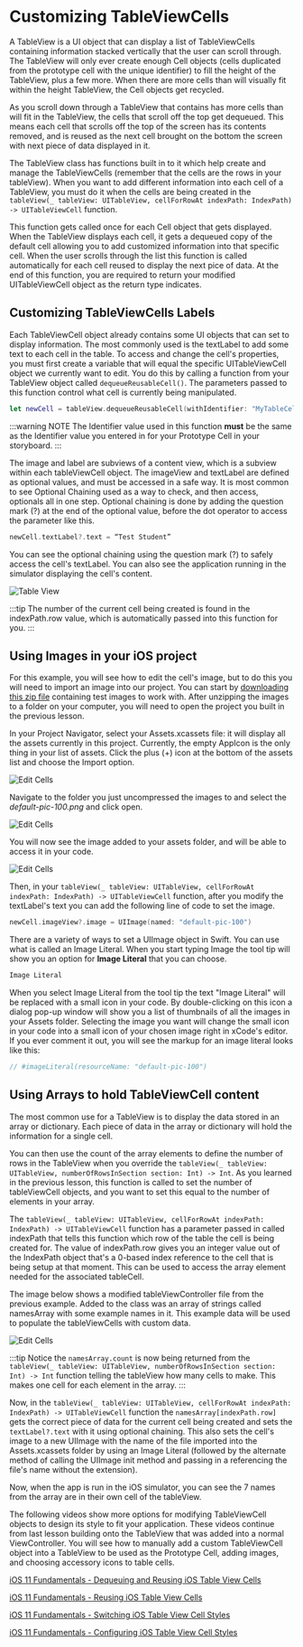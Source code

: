 # Customizing TableViewCells

A TableView is a UI object that can display a list of TableViewCells containing information stacked vertically that the user can scroll through.  The TableView will only ever create enough Cell objects (cells duplicated from the prototype cell with the unique identifier) to fill the height of the TableView, plus a few more.  When there are more cells than will visually fit within the height TableView, the Cell objects get recycled.  

As you scroll down through a TableView that contains has more cells than will fit in the TableView, the cells that scroll off the top get dequeued.  This means each cell that scrolls off the top of the screen has its contents removed, and is reused as the next cell brought on the bottom the screen with next piece of data displayed in it.

The TableView class has functions built in to it which help create and manage the TableViewCells (remember that the cells are the rows in your tableView).  When you want to add different information into each cell of a TableView, you must do it when the cells are being created in the `tableView(_ tableView: UITableView, cellForRowAt indexPath: IndexPath) -> UITableViewCell` function.

This function gets called once for each Cell object that gets displayed.  When the TableView displays each cell, it gets a dequeued copy of the default cell allowing you to add customized information into that specific cell.  When the user scrolls through the list this function is called automatically for each cell reused to display the next pice of data.  At the end of this function, you are required to return your modified UITableViewCell object as the return type indicates.

## Customizing TableViewCells Labels

Each TableViewCell object already contains some UI objects that can set to display information.  The most commonly used is the textLabel to add some text to each cell in the table.  To access and change the cell's properties, you must first create a variable that will equal the specific UITableViewCell object we currently want to edit.  You do this by calling a function from your TableView object called `dequeueReusableCell()`.  The parameters passed to this function control what cell is currently being manipulated.

```swift
let newCell = tableView.dequeueReusableCell(withIdentifier: "MyTableCell", for: indexPath)
```

:::warning NOTE
The Identifier value used in this function **must** be the same as the Identifier value you entered in for your Prototype Cell in your storyboard.
:::

The image and label are subviews of a content view, which is a subview within each tableViewCell object.  The imageView and textLabel are defined as optional values, and must be accessed in a safe way.  It is most common to see Optional Chaining used as a way to check, and then access, optionals all in one step.  Optional chaining is done by adding the question mark (?) at the end of the optional value, before the dot operator to access the parameter like this.

```swift
newCell.textLabel?.text = “Test Student”
```

You can see the optional chaining using the question mark (?) to safely access the cell's textLabel.  You can also see the application running in the simulator displaying the cell's content.

![Table View](/F2020/assets/img/EditCell_1.png)

:::tip
The number of the current cell being created is found in the indexPath.row value, which is automatically passed into this function for you.
:::

## Using Images in your iOS project

For this example, you will see how to edit the cell's image, but to do this you will need to import an image into our project.  You can start by  [downloading this zip file](/F2020/assets/downloads/ImageAssets.zip) containing test images to work with.  After unzipping the images to a folder on your computer, you will need to open the project you built in the previous lesson.

In your Project Navigator, select your Assets.xcassets file: it will display all the assets currently in this project.  Currently, the empty AppIcon is the only thing in your list of assets.  Click the plus (+) icon at the bottom of the assets list and choose the Import option.

![Edit Cells](/F2020/assets/img/EditCell_2.png)

Navigate to the folder you just uncompressed the images to and select the _default-pic-100.png_ and click open.

![Edit Cells](/F2020/assets/img/EditCell_3.png)

You will now see the image added to your assets folder, and will be able to access it in your code.

![Edit Cells](/F2020/assets/img/EditCell_4.png)

Then, in your `tableView(_ tableView: UITableView, cellForRowAt indexPath: IndexPath) -> UITableViewCell` function, after you modify the textLabel's text you can add the following line of code to set the image.

```swift
newCell.imageView?.image = UIImage(named: "default-pic-100")
```

There are a variety of ways to set a UIImage object in Swift. You can use what is called an Image Literal.  When you start typing Image the tool tip will show you an option for **Image Literal** that you can choose.

```swift
Image Literal
```

When you select Image Literal from the tool tip the text "Image Literal" will be replaced with a small icon in your code.  By double-clicking on this icon a dialog pop-up window will show you a list of thumbnails of all the images in your Assets folder.  Selecting the image you want will change the small icon in your code into a small icon of your chosen image right in xCode's editor.  If you ever comment it out, you will see the markup for an image literal looks like this:

```swift
// #imageLiteral(resourceName: "default-pic-100")
```

## Using Arrays to hold TableViewCell content

The most common use for a TableView is to display the data stored in an array or dictionary.  Each piece of data in the array or dictionary will hold the information for a single cell.

You can then use the count of the array elements to define the number of rows in the TableView when you override the `tableView(_ tableView: UITableView, numberOfRowsInSection section: Int) -> Int`.  As you learned in the previous lesson, this function is called to set the number of tableViewCell objects, and you want to set this equal to the number of elements in your array.

The `tableView(_ tableView: UITableView, cellForRowAt indexPath: IndexPath) -> UITableViewCell` function has a parameter passed in called indexPath that tells this function which row of the table the cell is being created for.  The value of indexPath.row gives you an integer value out of the IndexPath object that's a 0-based index reference to the cell that is being setup at that moment.  This can be used to access the array element needed for the associated tableCell.

The image below shows a modified tableViewController file from the previous example.  Added to the class was an array of strings called namesArray with some example names in it.  This example data will be used to populate the tableViewCells with custom data.

![Edit Cells](/F2020/assets/img/EditCell_5.png)

:::tip
Notice the `namesArray.count` is now being returned from the `tableView(_ tableView: UITableView, numberOfRowsInSection section: Int) -> Int` function telling the tableView how many cells to make.  This makes one cell for each element in the array.
:::

Now, in the `tableView(_ tableView: UITableView, cellForRowAt indexPath: IndexPath) -> UITableViewCell` function the `namesArray[indexPath.row]` gets the correct piece of data for the current cell being created and sets the `textLabel?.text` with it using optional chaining.  This also sets the cell's image to a new UIImage with the name of the file imported into the Assets.xcassets folder by using an Image Literal (followed by the alternate method of calling the UIImage init method and passing in a referencing the file's name without the extension).  

Now, when the app is run in the iOS simulator, you can see the 7 names from the array are in their own cell of the tableView.

The following videos show more options for modifying TableViewCell objects to design its style to fit your application.  These videos continue from last lesson building onto the TableView that was added into a normal ViewController.  You will see how to manually add a custom TableViewCell object into a TableView to be used as the Prototype Cell, adding images, and choosing accessory icons to table cells.

[iOS 11 Fundamentals - Dequeuing and Reusing iOS Table View Cells <Badge text="Pluralsight"/>](https://app.pluralsight.com/course-player?clipId=3d4ca343-4b6d-4345-9175-bad70f8df60d)

[iOS 11 Fundamentals - Reusing iOS Table View Cells <Badge text="Pluralsight"/>](https://app.pluralsight.com/course-player?clipId=2c17e870-82dc-470b-bbbb-a5453b95b6ff)

[iOS 11 Fundamentals - Switching iOS Table View Cell Styles <Badge text="Pluralsight"/>](https://app.pluralsight.com/course-player?clipId=e2bebd32-6127-4961-98cb-58bca9d34886)

[iOS 11 Fundamentals - Configuring iOS Table View Cell Styles <Badge text="Pluralsight"/>](https://app.pluralsight.com/course-player?clipId=cc976b5a-aefc-425d-a167-b99b2ddc976c)
